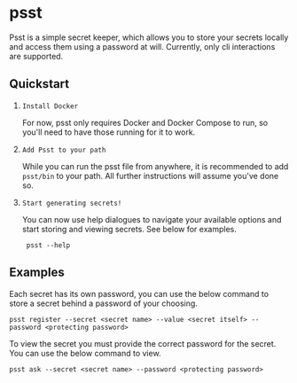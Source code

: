 # psst
Psst is a simple secret keeper, which allows you to store your secrets locally and access them using a password at will. Currently, only cli interactions are supported.

## Quickstart

1. `Install Docker` 

    For now, psst only requires Docker and Docker Compose to run, so you'll need to have those running for it to work.

2. `Add Psst to your path`

    While you can run the psst file from anywhere, it is recommended to add `psst/bin` to your path. All further instructions will assume you've done so.

3. `Start generating secrets!`

    You can now use help dialogues to navigate your available options and start storing and viewing secrets. See below for examples.
    
   ```commandline
    psst --help
    ```
   
## Examples

Each secret has its own password, you can use the below command to store a secret behind a password of your choosing.

```commandline
psst register --secret <secret name> --value <secret itself> --password <protecting password>
```

To view the secret you must provide the correct password for the secret. You can use the below command to view.

```commandline
psst ask --secret <secret name> --password <protecting password>
```
 
